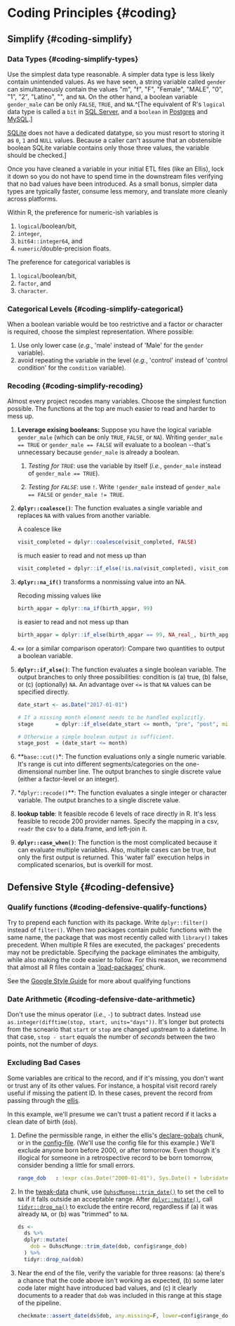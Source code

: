 Coding Principles {#coding}
====================================

Simplify {#coding-simplify}
------------------------------------

### Data Types {#coding-simplify-types}

Use the simplest data type reasonable.  A simpler data type is less likely contain unintended values.  As we have seen, a string variable called `gender` can simultaneously contain the values "m", "f", "F", "Female", "MALE", "0", "1", "2", "Latino", "", and `NA`.  On the other hand, a boolean variable `gender_male` can be only `FALSE`, `TRUE`, and `NA`.^[The equivalent of R's `logical` data type is called a `bit` in [SQL Server](https://docs.microsoft.com/en-us/sql/t-sql/data-types/bit-transact-sql), and a `boolean` in [Postgres](https://www.postgresql.org/docs/current/datatype-boolean.html) and [MySQL](https://dev.mysql.com/doc/refman/8.0/en/boolean-literals.html).] 

[SQLite](https://www.sqlite.org/datatype3.html) does not have a dedicated datatype, so you must resort to storing it as `0`, `1` and `NULL` values.  Because a caller can't assume that an obstensible boolean SQLite variable contains only those three values, the variable should be checked.]

Once you have cleaned a variable in your initial ETL files (like an Ellis), lock it down so you do not have to spend time in the downstream files verifying that no bad values have been introduced.  As a small bonus, simpler data types are typically faster, consume less memory, and translate more cleanly across platforms.

Within R, the preference for numeric-ish variables is 

1. `logical`/boolean/bit, 
1. `integer`, 
1. `bit64::integer64`, and 
1. `numeric`/double-precision floats.  

The preference for categorical variables is 

1. `logical`/boolean/bit, 
1. `factor`, and 
1. `character`.

### Categorical Levels {#coding-simplify-categorical}

When a boolean variable would be too restrictive and a factor or character is required, choose the simplest representation.  Where possible:

1. Use only lower case (*e.g.*, 'male' instead of 'Male' for the `gender` variable).
1. avoid repeating the variable in the level (*e.g.*, 'control' instead of 'control condition' for the `condition` variable).

### Recoding {#coding-simplify-recoding}

Almost every project recodes many variables.  Choose the simplest function possible.  The functions at the top are much easier to read and harder to mess up.

1. **Leverage exising booleans:** Suppose you have the logical variable `gender_male` (which can be only `TRUE`, `FALSE`, or `NA`).  Writing `gender_male == TRUE` or `gender_male == FALSE` will evaluate to a boolean --that's unnecessary because `gender_male` is already a boolean.

    1. *Testing for `TRUE`*: use the variable by itself (*i.e.*, `gender_male` instead of `gender_male == TRUE`).
    
    1. *Testing for `FALSE`*:  use `!`.  Write `!gender_male` instead of `gender_male == FALSE` or `gender_male != TRUE`.

1. **`dplyr::coalesce()`**: The function evaluates a single variable and replaces `NA` with values from another variable.

    A coalesce like
    
    ```r
    visit_completed = dplyr::coalesce(visit_completed, FALSE)
    ```
    
    is much easier to read and not mess up than
    
    ```r
    visit_completed = dplyr::if_else(!is.na(visit_completed), visit_completed, FALSE)
    ```

1. **`dplyr::na_if()`** transforms a nonmissing value into an NA.

    Recoding missing values like
    
    ```r
    birth_apgar = dplyr::na_if(birth_apgar, 99)
    ```
    
    is easier to read and not mess up than
    
    ```r
    birth_apgar = dplyr::if_else(birth_apgar == 99, NA_real_, birth_apgar)
    ```

1. **`<=`** (or a similar comparison operator): Compare two quantities to output a boolean variable.

1. **`dplyr::if_else()`**:  The function evaluates a single boolean variable.  The output branches to only three possibilities: condition is (a) true, (b) false, or (c) (optionally) `NA`.  An advantage over `<=` is that `NA` values can be specified directly.

    ```r
    date_start <- as.Date("2017-01-01")
    
    # If a missing month element needs to be handled explicitly.
    stage       = dplyr::if_else(date_start <= month, "pre", "post", missing = "missing-month")
    
    # Otherwise a simple boolean output is sufficient.
    stage_post  = (date_start <= month)
    ```

1. **`base::cut()`*: The function evaluations only a single numeric variable.  It's range is cut into different segments/categories on the one-dimensional number line.  The output branches to single discrete value (either a factor-level or an integer).

1. *`dplyr::recode()`**: The function evaluates a single integer or character variable.  The output branches to a single discrete value.

1. **lookup table**:  It feasible recode 6 levels of race directly in R.  It's less feasible to recode 200 provider names.  Specify the mapping in a csv, `readr` the csv to a data.frame, and left-join it.

1. **`dplyr::case_when()`**: The function is the most complicated because it can evaluate multiple variables.  Also, multiple cases can be true, but only the first output is returned. This 'water fall' execution helps in complicated scenarios, but is overkill for most.

Defensive Style {#coding-defensive}
------------------------------------

### Qualify functions {#coding-defensive-qualify-functions}  

Try to prepend each function with its package.  Write `dplyr::filter()` instead of `filter()`.  When two packages contain public functions with the same name, the package that was most recently called with `library()` takes precedent.  When multiple R files are executed, the packages' precedents may not be predictable.  Specifying the package eliminates the ambiguity, while also making the code easier to follow.  For this reason, we recommend that almost all R files contain a ['load-packages'](#chunk-load-packages) chunk.

See the [Google Style Guide](https://google.github.io/styleguide/Rguide.html#qualifying-namespaces) for more about qualifying functions

### Date Arithmetic {#coding-defensive-date-arithmetic}

Don't use the minus operator (*i.e.*, `-`) to subtract dates.  Instead use `as.integer(difftime(stop, start, units="days"))`.  It's longer but protects from the scneario that `start` or `stop` are changed upstream to a datetime.  In that case, `stop - start` equals the number of *seconds* between the two points, not the number of *days*.

### Excluding Bad Cases

Some variables are critical to the record, and if it's missing, you don't want or trust any of its other values.  For instance, a hospital visit record rarely useful if missing the patient ID.  In these cases, prevent the record from passing through the [ellis](#pattern-ellis).

In this example, we'll presume we can't trust a patient record if it lacks a clean date of birth (`dob`). 

1. Define the permissible range, in either the ellis's [declare-gobals](#chunk-declare) chunk, or in the [config-file](#repo-config).  (We'll use the config file for this example.)  We'll exclude anyone born before 2000, or after tomorrow.  Even though it's illogical for someone in a retrospective record to be born tomorrow, consider bending a little for small errors.
    
    ```yaml
    range_dob   : !expr c(as.Date("2000-01-01"), Sys.Date() + lubridate::days(1))
    ```
    
1. In the [tweak-data](#chunk-tweak-data) chunk, use [`OuhscMunge::trim_date()`](https://ouhscbbmc.github.io/OuhscMunge/reference/trim.html) to set the cell to `NA` if it falls outside an acceptable range.  After [`dplyr::mutate()`](https://dplyr.tidyverse.org/reference/mutate.html), call [`tidyr::drop_na()`](https://tidyr.tidyverse.org/reference/drop_na.html) to exclude the entire record, regardless if (a) it was already `NA`, or (b) was "trimmed" to `NA`.
    
    ```r
    ds <- 
      ds %>%
      dplyr::mutate(
        dob = OuhscMunge::trim_date(dob, config$range_dob)
      ) %>%
      tidyr::drop_na(dob)
    ```
    
1. Near the end of the file, verify the variable for three reasons: (a) there's a chance that the code above isn't working as expected, (b) some later code later might have introduced bad values, and (c) it clearly documents to a reader that `dob` was included in this range at this stage of the pipeline.

    ```r
    checkmate::assert_date(ds$dob, any.missing=F, lower=config$range_dob[1], upper=config$range_dob[2])
    ```
